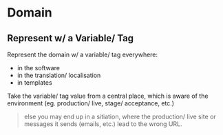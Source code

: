 # Domain

## Represent w/ a Variable/ Tag

Represent the domain w/ a variable/ tag everywhere:

* in the software
* in the translation/ localisation
* in templates

Take the variable/ tag value from a central place, which is aware of the environment (eg. production/ live, stage/ acceptance, etc.)

> else you may end up in a sitiation, where the production/ live site or messages it sends (emails, etc.) lead to the wrong URL.
